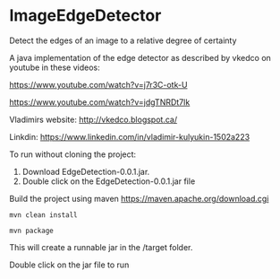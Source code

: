 # ImageEdgeDetector
Detect the edges of an image to a relative degree of certainty

A java implementation of the edge detector as described by vkedco on youtube in these videos:

https://www.youtube.com/watch?v=j7r3C-otk-U

https://www.youtube.com/watch?v=jdgTNRDt7Ik

Vladimirs website: http://vkedco.blogspot.ca/

Linkdin: https://www.linkedin.com/in/vladimir-kulyukin-1502a223

To run without cloning the project:
1. Download EdgeDetection-0.0.1.jar. 
2. Double click on the EdgeDetection-0.0.1.jar file

Build the project using maven https://maven.apache.org/download.cgi

  `mvn clean install`
  
  `mvn package`
  
This will create a runnable jar in the /target folder.

Double click on the jar file to run



